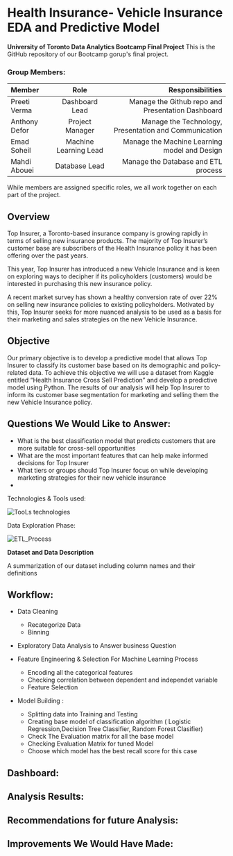 # Health Insurance- Vehicle Insurance EDA and Predictive Model
**University of Toronto Data Analytics Bootcamp Final Project**
This is the GitHub repository of our Bootcamp gorup's final project.

### Group Members:

| Member         | Role                 | Responsibilities                                           |
| :---           |     :---:            |          ---:                                              |
| Preeti Verma   | Dashboard Lead       | Manage the Github repo and Presentation Dashboard          |
| Anthony Defor  | Project Manager      | Manage the Technology, Presentation and Communication      |
| Emad Soheil    | Machine Learning Lead| Manage the Machine Learning model and Design               |
| Mahdi Abouei   | Database Lead        | Manage the Database and ETL process                        |

While members are assigned specific roles, we all work together on each part of the project.

## Overview

Top Insurer, a Toronto-based insurance company is growing rapidly in terms of selling new insurance products. The majority of Top Insurer’s customer base are subscribers of the Health Insurance policy it has been offering over the past years.

This year, Top Insurer has introduced a new Vehicle Insurance and is keen on exploring ways to decipher if its policyholders (customers) would be interested in purchasing this new insurance policy.

A recent market survey has shown a healthy conversion rate of over 22% on selling new insurance policies to existing policyholders. Motivated by this, Top Insurer seeks for more nuanced analysis to be used as a basis for their marketing and sales strategies on the new Vehicle Insurance.

## Objective

Our primary objective is to develop a predictive model that allows Top Insurer to classify its customer base based on its demographic and policy-related data. To achieve this objective we will use a dataset from Kaggle entitled “Health Insurance Cross Sell Prediction” and develop a predictive model using Python. The results of our analysis will help Top Insurer to inform its customer base segmentation for marketing and selling them the new Vehicle Insurance policy.


## Questions We Would Like to Answer:
      
 * What is the best classification model that predicts customers that are more suitable for cross-sell opportunities
 * What are the most important features that can help make informed decisions for Top Insurer
 * What tiers or groups should Top Insurer focus on while developing marketing strategies for their new vehicle insurance
 * 



Technologies & Tools used:


![TooLs   technologies](https://user-images.githubusercontent.com/111541268/214619852-3a75923a-c083-473a-a051-93e2a7e32d1b.png)




Data Exploration Phase:



![ETL_Process](https://user-images.githubusercontent.com/111541268/214387965-45fc13a0-bd83-4a02-ae18-5c06748f09fe.png)



**Dataset and Data Description**

A summarization of our dataset including column names and their definitions



## Workflow:
* Data Cleaning
   * Recategorize Data
   * Binning
* Exploratory Data Analysis to Answer business Question

* Feature Engineering & Selection For Machine Learning Process

  * Encoding all the categorical features
  * Checking correlation between dependent and independet variable
  * Feature Selection
  
* Model Building :

  * Splitting data into Training and Testing
  * Creating base model of classification algorithm ( Logistic Regression,Decision Tree Classifier, Random Forest Clasifier)
  * Check The Evaluation matrix for all the base model
  * Checking Evaluation Matrix for tuned Model
  * Choose which model has the best recall score for this case  
  
  
## Dashboard:

## Analysis Results:


## Recommendations for future Analysis:


## Improvements We Would Have Made:

  
